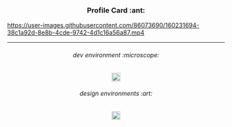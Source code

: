<h3 align="center">
Profile Card :ant:
</h3>

https://user-images.githubusercontent.com/86073690/160231694-38c1a92d-8e8b-4cde-9742-4d1c16a56a87.mp4

***

<h6 align="center">
dev environment :microscope:
</h6>

<div align="center">
  <img height="20" src = "https://img.shields.io/badge/Intellij idea-white.svg?">
</div>

<h6 align="center">
design environments :art:
</h6>

<div align="center">
  <img height="20" src = "https://img.shields.io/badge/Adobe Photoshop-white.svg?">
</div>
